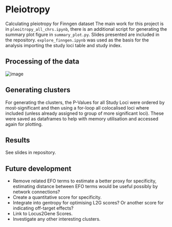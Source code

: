 # Pleiotropy
Calculating pleiotropy for Finngen dataset
The main work for this project is in `pleoitropy_all_chrs.ipynb`, there is an additional script for generating the summary plot figure in `summary_plot.py`. Slides presented are included in the repository.
`explore_finngen.ipynb` was used as the basis for the analysis importing the study loci table and study index.

## Processing of the data
![image](https://github.com/RSWilson1/pleiotropy/assets/30113563/9f665790-73ef-43dc-b8da-efb17e4c05d2)

## Generating clusters
For generating the clusters, the P-Values for all Study Loci were ordered by most-significant and then
using a for-loop all colocalised loci where included (unless already assigned to group of more significant loci).
These were saved as dataframes to help with memory utilisation and accessed again for plotting.

## Results
See slides in repository.


## Future development
- Remove related EFO terms to estimate a better proxy for specificity, estimating distance between EFO terms would be useful possibly by network connections?
- Create a quantitative score for specificity.
- Integrate into gentropy for optimising L2G scores? Or another score for indicating off-target effects?
- Link to Locus2Gene Scores.
- Investigate any other interesting clusters.
